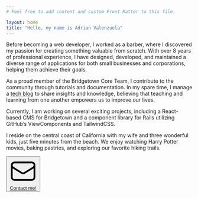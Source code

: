 ```yaml
---
# Feel free to add content and custom Front Matter to this file.

layout: home
title: "Hello, my name is Adrian Valenzuela"
---
```


Before becoming a web developer, I worked as a barber, where I discovered my passion for creating something valuable from scratch. With over 8 years of professional experience, I have designed, developed, and maintained a diverse range of applications for both small businesses and corporations, helping them achieve their goals.

As a proud member of the Bridgetown Core Team, I contribute to the community through tutorials and documentation. In my spare time, I manage a <span class="text-rose-500 border-b border-rose-500">[tech blog](https://mugenruby.com)</span> to share insights and knowledge, believing that teaching and learning from one another empowers us to improve our lives.

Currently, I am working on several exciting projects, including a React-based CMS for Bridgetown and a component library for Rails utilizing GitHub’s ViewComponents and TailwindCSS.

I reside on the central coast of California with my wife and three wonderful kids, just five minutes from the beach. We enjoy watching Harry Potter movies, baking pastries, and exploring our favorite hiking trails. 

<span class="py-4 inline-block">
    <button class="group py-2 px-4 text-stone-100 bg-stone-700 border border-stone-800 uppercase text-sm font-bold hover:border-rose-500 hover:bg-rose-500 flex items-center space-x-2 drop-shadow-sm hover:drop-shadow-lg">
        <svg xmlns="http://www.w3.org/2000/svg" fill="none" viewBox="0 0 24 24" stroke-width="1.5" stroke="currentColor" class="w-6 h-6 group-hover:-rotate-12">
          <path stroke-linecap="round" stroke-linejoin="round" d="M21.75 6.75v10.5a2.25 2.25 0 01-2.25 2.25h-15a2.25 2.25 0 01-2.25-2.25V6.75m19.5 0A2.25 2.25 0 0019.5 4.5h-15a2.25 2.25 0 00-2.25 2.25m19.5 0v.243a2.25 2.25 0 01-1.07 1.916l-7.5 4.615a2.25 2.25 0 01-2.36 0L3.32 8.91a2.25 2.25 0 01-1.07-1.916V6.75" />
        </svg>
        <a href="mailto:adrianvalenz.web@gmail.com?subject=Hi!, I'm emailing you from your site link" onclick="window.fathom.trackGoal('0RJUKGMM', 0);">Contact me!</a>
    </button>
</span>
